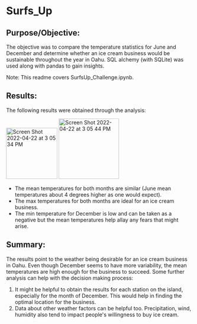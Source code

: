 # Surfs_Up

## Purpose/Objective:

The objective was to compare the temperature statistics for June and December and determine whether an ice cream business would be sustainable throughout the year in Oahu. SQL alchemy (with SQLite) was used along with pandas to gain insights.  

Note: This readme covers SurfsUp_Challenge.ipynb. 

## Results:

The following results were obtained through the analysis:

<img width="138" alt="Screen Shot 2022-04-22 at 3 05 34 PM" src="https://user-images.githubusercontent.com/92544151/164781134-b5f6e3b6-6bad-47ab-beff-472dd0479d68.png">

<img width="163" alt="Screen Shot 2022-04-22 at 3 05 44 PM" src="https://user-images.githubusercontent.com/92544151/164781164-a84b29ea-c75b-4eb0-be41-4472f9e1a7d0.png">

* The mean temperatures for both months are similar (June mean temperatures about 4 degrees higher as one would expect).
* The max temperatures for both months are ideal for an ice cream business. 
* The min temperature for December is low and can be taken as a negative but the mean temperatures help allay any fears that might arise.
 
## Summary:

The results point to the weather being desirable for an ice cream business in Oahu. Even though December seems to have more variability, the mean temperatures are high enough for the business to succeed. Some further analysis can help with the decision making process:

1) It might be helpful to obtain the results for each station on the island, especially for the month of December. This would help in finding the optimal location for the business. 
2) Data about other weather factors can be helpful too. Precipitation, wind, humidity also tend to impact people's willingness to buy ice cream.  
